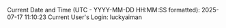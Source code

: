Current Date and Time (UTC - YYYY-MM-DD HH:MM:SS formatted): 2025-07-17 11:10:23
Current User's Login: luckyaiman
